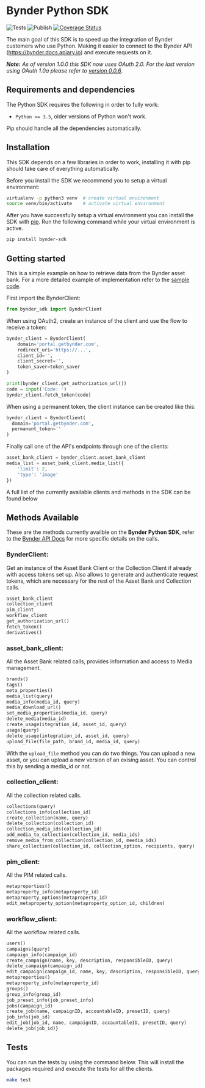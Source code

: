 Bynder Python SDK
=================

![Tests](https://github.com/Bynder/bynder-python-sdk/workflows/Tests/badge.svg)
![Publish](https://github.com/Bynder/bynder-python-sdk/workflows/Publish/badge.svg)
[![Coverage Status](https://coveralls.io/repos/github/Bynder/bynder-python-sdk/badge.svg)](https://coveralls.io/github/Bynder/bynder-python-sdk)

The main goal of this SDK is to speed up the integration of Bynder
customers who use Python. Making it easier to connect to the Bynder API
(<https://bynder.docs.apiary.io>) and execute requests on it.

_**Note:** As of version 1.0.0 this SDK now uses OAuth 2.0. For the last
version using OAuth 1.0a please refer to
[version 0.0.6](https://github.com/Bynder/bynder-python-sdk/tree/0.0.6)_.

Requirements and dependencies
-----------------------------

The Python SDK requires the following in order to fully work:

-   `Python >= 3.5`, older versions of Python won't work.

Pip should handle all the dependencies automatically.

Installation
------------

This SDK depends on a few libraries in order to work, installing it with
pip should take care of everything automatically.

Before you install the SDK we recommend you to setup a virtual
environment:

```bash
virtualenv -p python3 venv  # create virtual environment
source venv/bin/activate    # activate virtual environment
```

After you have successfully setup a virtual environment you can install
the SDK with [pip](https://pip.pypa.io/en/stable/installing/). Run the
following command while your virtual environment is active.

```bash
pip install bynder-sdk
```

Getting started
---------------

This is a simple example on how to retrieve data from the Bynder asset
bank. For a more detailed example of implementation refer to the [sample
code](https://github.com/Bynder/bynder-python-sdk/blob/master/example/app.py).

First import the BynderClient:

```python
from bynder_sdk import BynderClient
```

When using OAuth2, create an instance of the client and use the flow
to receive a token:

```python
bynder_client = BynderClient(
    domain='portal.getbynder.com',
    redirect_uri='https://...',
    client_id='',
    client_secret='',
    token_saver=token_saver
)

print(bynder_client.get_authorization_url())
code = input('Code: ')
bynder_client.fetch_token(code)
```

When using a permanent token, the client instance can be created like this:

```python
bynder_client = BynderClient(
  domain='portal.getbynder.com',
  permanent_token=''
)
```

Finally call one of the API's endpoints through one of the clients:

```python
asset_bank_client = bynder_client.asset_bank_client
media_list = asset_bank_client.media_list({
    'limit': 2,
    'type': 'image'
})
```

A full list of the currently available clients and methods in the SDK
can be found below

Methods Available
-----------------

These are the methods currently availble on the **Bynder Python SDK**,
refer to the [Bynder API Docs](http://docs.bynder.apiary.io/) for more
specific details on the calls.

### BynderClient:

Get an instance of the Asset Bank Client or the Collection Client if
already with access tokens set up. Also allows to generate and
authenticate request tokens, which are necessary for the rest of the
Asset Bank and Collection calls.

```python
asset_bank_client
collection_client
pim_client
workflow_client
get_authorization_url()
fetch_token()
derivatives()
```

### asset\_bank\_client:

All the Asset Bank related calls, provides information and access to
Media management.

```python
brands()
tags()
meta_properties()
media_list(query)
media_info(media_id, query)
media_download_url()
set_media_properties(media_id, query)
delete_media(media_id)
create_usage(itegration_id, asset_id, query)
usage(query)
delete_usage(integration_id, asset_id, query)
upload_file(file_path, brand_id, media_id, query)
```

With the `upload_file` method you can do two things. You can upload a
new asset, or you can upload a new version of an exising asset. You can
control this by sending a media\_id or not.

### collection\_client:

All the collection related calls.

```python
collections(query)
collections_info(collection_id)
create_collection(name, query)
delete_collection(collection_id)
collection_media_ids(collection_id)
add_media_to_collection(collection_id, media_ids)
remove_media_from_collection(collection_id, meedia_ids)
share_collection(collection_id, collection_option, recipients, query)
```

### pim\_client:

All the PIM related calls.

```python
metaproperties()
metaproperty_info(metaproperty_id)
metaproperty_options(metaproperty_id)
edit_metaproperty_option(metaproperty_option_id, children)
```

### workflow\_client:

All the workflow related calls.

```python
users()
campaigns(query)
campaign_info(campaign_id)
create_campaign(name, key, description, responsibleID, query)
delete_campaign(campaign_id)
edit_campaign(campaign_id, name, key, description, responsibleID, query)
metaproperties()
metaproperty_info(metaproperty_id)
groups()
group_info(group_id)
job_preset_info(job_preset_info)
jobs(campaign_id)
create_job(name, campaignID, accountableID, presetID, query)
job_info(job_id)
edit_job(job_id, name, campaignID, accauntableID, presetID, query)
delete_job(job_id)}
```

Tests
-----

You can run the tests by using the command below. This will install the
packages required and execute the tests for all the clients.

```bash
make test
```

